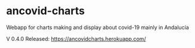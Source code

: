 # ancovid-charts
Webapp for charts making and display about covid-19 mainly in Andalucía

V 0.4.0 Released: https://ancovidcharts.herokuapp.com/ 
